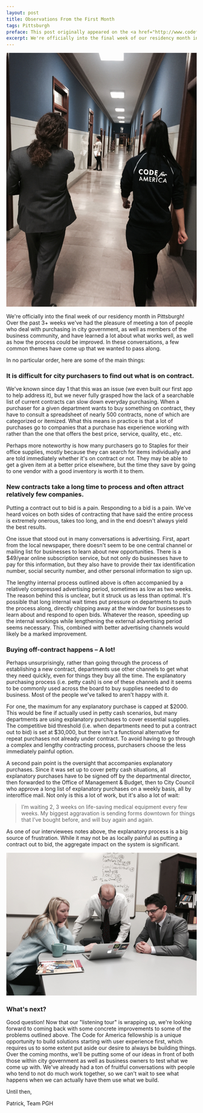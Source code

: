 ```yaml
---
layout: post
title: Observations From the First Month
tags: Pittsburgh
preface: This post originally appeared on the <a href="http://www.codeforamerica.org/blog/2015/02/23/observations-from-the-first-month/">Code for America blog</a> during my time as a 2015 Fellow.
excerpt: We're officially into the final week of our residency month in Pittsburgh! Over the past 3+ weeks we've had the pleasure of meeting a ton of people who deal with purchasing in city government, as well as members of the business community, and have learned a lot about what works well, as well as how the process could be improved. In these conversations, a few common themes have come up that we wanted to pass along.
---
```

![Shelly and Henry in City Hall](/img/pgh_city_hall.jpg)

We're officially into the final week of our residency month in Pittsburgh! Over the past 3+ weeks we've had the pleasure of meeting a ton of people who deal with purchasing in city government, as well as members of the business community, and have learned a lot about what works well, as well as how the process could be improved. In these conversations, a few common themes have come up that we wanted to pass along.

In no particular order, here are some of the main things:

### It is difficult for city purchasers to find out what is on contract.

We've known since day 1 that this was an issue (we even built our first app to help address it), but we never fully grasped how the lack of a searchable list of current contracts can slow down everyday purchasing. When a purchaser for a given department wants to buy something on contract, they have to consult a spreadsheet of nearly 500 contracts, none of which are categorized or itemized. What this means in practice is that a lot of purchases go to companies that a purchase has experience working with rather than the one that offers the best price, service, quality, etc., etc.

Perhaps more noteworthy is how many purchasers go to Staples for their office supplies, mostly because they can search for items individually and are told immediately whether it's on contract or not. They may be able to get a given item at a better price elsewhere, but the time they save by going to one vendor with a good inventory is worth it to them.

### New contracts take a long time to process and often attract relatively few companies.

Putting a contract out to bid is a pain. Responding to a bid is a pain. We've heard voices on both sides of contracting that have said the entire process is extremely onerous, takes too long, and in the end doesn't always yield the best results.

One issue that stood out in many conversations is advertising. First, apart from the local newspaper, there doesn't seem to be one central channel or mailing list for businesses to learn about new opportunities. There is a $49/year online subscription service, but not only do businesses have to pay for this information, but they also have to provide their tax identification number, social security number, and other personal information to sign up.

The lengthy internal process outlined above is often accompanied by a relatively compressed advertising period, sometimes as low as two weeks. The reason behind this is unclear, but it struck us as less than optimal. It's possible that long internal wait times put pressure on departments to push the process along, directly chipping away at the window for businesses to learn about and respond to open bids. Whatever the reason, speeding up the internal workings while lengthening the external advertising period seems necessary. This, combined with better advertising channels would likely be a marked improvement.

### Buying off-contract happens – A lot!

Perhaps unsurprisingly, rather than going through the process of establishing a new contract, departments use other channels to get what they need quickly, even for things they buy all the time. The explanatory purchasing process (i.e. petty cash) is one of these channels and it seems to be commonly used across the board to buy supplies needed to do business. Most of the people we've talked to aren't happy with it.

For one, the maximum for any explanatory purchase is capped at $2000. This would be fine if actually used in petty cash scenarios, but many departments are using explanatory purchases to cover essential supplies. The competitive bid threshold (i.e. when departments need to put a contract out to bid) is set at $30,000, but there isn't a functional alternative for repeat purchases not already under contract. To avoid having to go through a complex and lengthy contracting process, purchasers choose the less immediately painful option.

A second pain point is the oversight that accompanies explanatory purchases. Since it was set up to cover petty cash situations, all explanatory purchases have to be signed off by the departmental director, then forwarded to the Office of Management & Budget, then to City Council who approve a long list of explanatory purchases on a weekly basis, all by interoffice mail. Not only is this a lot of work, but it's also a lot of wait:

> I’m waiting 2, 3 weeks on life-saving medical equipment every few weeks. My biggest aggravation is sending forms downtown for things that I’ve bought before, and will buy again and again.

As one of our interviewees notes above, the explanatory process is a big source of frustration. While it may not be as locally painful as putting a contract out to bid, the aggregate impact on the system is significant.

![Ben meets with OMB](/img/pgh_omb.jpg)

### What's next?

Good question! Now that our "listening tour" is wrapping up, we're looking forward to coming back with some concrete improvements to some of the problems outlined above. The Code for America fellowship is a unique opportunity to build solutions starting with user experience first, which requires us to some extent put aside our desire to always be building things. Over the coming months, we'll be putting some of our ideas in front of both those within city government as well as business owners to test what we come up with. We've already had a ton of fruitful conversations with people who tend to not do much work together, so we can't wait to see what happens when we can actually have them use what we build.

Until then,

Patrick, Team PGH
